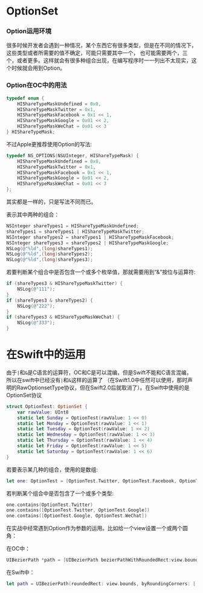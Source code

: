 # OptionSet

### Option运用环境

很多时候开发者会遇到一种情况，某个东西它有很多类型，但是在不同的情况下，这些类型或者所需要的值不确定，可能只需要其中一个， 也可能需要两个，三个，或者更多。这样就会有很多种组合出现，在编写程序时一一列出不太现实，这个时候就会用到Option。

### Option在OC中的用法

```Objective-C
typedef enum {
    HIShareTypeMaskUndefined = 0x0,
    HIShareTypeMaskTwitter = 0x1,
    HIShareTypeMaskFacebook = 0x1 << 1,
    HIShareTypeMaskGoogle = 0x01 << 2,
    HIShareTypeMaskWeChat = 0x01 << 3
} HIShareTypeMask;
```

不过Apple更推荐使用Option的写法: 

```Objective-C
typedef NS_OPTIONS(NSUInteger, HIShareTypeMask) {
    HIShareTypeMaskUndefined = 0x0,
    HIShareTypeMaskTwitter = 0x1,
    HIShareTypeMaskFacebook = 0x1 << 1,
    HIShareTypeMaskGoogle = 0x01 << 2,
    HIShareTypeMaskWeChat = 0x01 << 3
};
```

其实都是一样的，只是写法不同而已。

表示其中两种的组合：

```Objective-C
NSInteger shareTypes1 = HIShareTypeMaskUndefined;
shareTypes1 = shareTypes1 | HIShareTypeMaskTwitter;
NSInteger shareTypes2 = shareTypes1 | HIShareTypeMaskFacebook;
NSInteger shareTypes3 = shareTypes2 | HIShareTypeMaskGoogle;
NSLog(@"%ld",(long)shareTypes1);
NSLog(@"%ld",(long)shareTypes2);
NSLog(@"%ld",(long)shareTypes3);
```

若要判断某个组合中是否包含一个或多个枚举值，那就需要用到“&”按位与运算符:

```Objective-C
if (shareTypes3 & HIShareTypeMaskTwitter) {
    NSLog(@"111");
}
if (shareTypes3 & shareTypes2) {
    NSLog(@"222");
}
if (shareTypes3 & HIShareTypeMaskWeChat) {
    NSLog(@"333");
}
```

# 在Swift中的运用

由于`|`和`&`是C语言的运算符，OC和C是可以混编，但是Swift不能和C语言混编，所以在swift中已经没有`|`和`&`这样的运算了 （在Swift1.0中任然可以使用，那时声明的RawOptionsetType协议，但在Swift2.0后就取消了）。在Swift中使用的是OptionSet协议

```swift
struct OptionTest: OptionSet {
    var rawValue: UInt8
    static let Sunday = OptionTest(rawValue: 1 << 0)
    static let Monday = OptionTest(rawValue: 1 << 1)
    static let Tuesday = OptionTest(rawValue: 1 << 2)
    static let Wednesday = OptionTest(rawValue: 1 << 3)
    static let Thursday = OptionTest(rawValue: 1 << 4)
    static let Friday = OptionTest(rawValue: 1 << 5)
    static let Saturday = OptionTest(rawValue: 1 << 6)
}
```

若要表示某几种的组合，使用的是数组:

```swift
let one: OptionTest = [OptionTest.Twitter, OptionTest.Facebook, OptionTest.Google]
```

若判断某个组合中是否包含了一个或多个类型:

```swift
one.contains(OptionTest.Twitter)
one.contains([OptionTest.Twitter, OptionTest.Google])
one.contains([OptionTest.Google, OptionTest.WeChat])
```

在实战中经常遇到Option作为参数的运用。比如给一个view设置一个或两个圆角：

在OC中：

```Objective-C
UIBezierPath *path = [UIBezierPath bezierPathWithRoundedRect:view.bounds byRoundingCorners:UIRectCornerBottomLeft | UIRectCornerBottomRight  cornerRadii:CGSizeMake(10, 10)];
```

在Swift中：

```Swift
let path = UIBezierPath(roundedRect: view.bounds, byRoundingCorners: [.bottomRight,.bottomLeft], cornerRadii: CGSize(width: 10, height: 10))
```